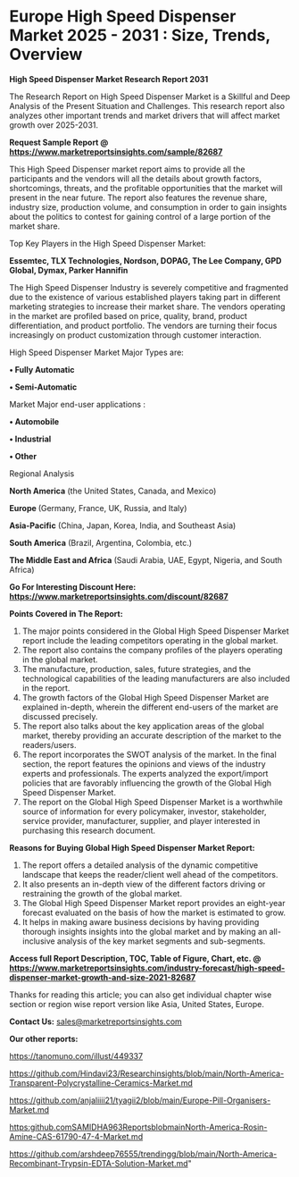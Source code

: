   # Europe High Speed Dispenser Market 2025 - 2031 : Size, Trends, Overview

<strong>High Speed Dispenser Market Research Report 2031</strong>

The Research Report on High Speed Dispenser Market is a Skillful and Deep Analysis of the Present Situation and Challenges. This research report also analyzes other important trends and market drivers that will affect market growth over 2025-2031.

<strong>Request Sample Report @ <a href=https://www.marketreportsinsights.com/sample/82687>https://www.marketreportsinsights.com/sample/82687</a></strong>

This High Speed Dispenser market report aims to provide all the participants and the vendors will all the details about growth factors, shortcomings, threats, and the profitable opportunities that the market will present in the near future. The report also features the revenue share, industry size, production volume, and consumption in order to gain insights about the politics to contest for gaining control of a large portion of the market share.

Top Key Players in the High Speed Dispenser Market:

<strong>Essemtec, TLX Technologies, Nordson, DOPAG, The Lee Company, GPD Global, Dymax, Parker Hannifin</strong>

The High Speed Dispenser Industry is severely competitive and fragmented due to the existence of various established players taking part in different marketing strategies to increase their market share. The vendors operating in the market are profiled based on price, quality, brand, product differentiation, and product portfolio. The vendors are turning their focus increasingly on product customization through customer interaction.

High Speed Dispenser Market Major Types are:

<strong>• Fully Automatic

• Semi-Automatic</strong>

Market Major end-user applications :

<strong>• Automobile

• Industrial

• Other</strong>

Regional Analysis

</u><strong><b>North America</b></strong> (the United States, Canada, and Mexico)

<strong><b>Europe </b></strong>(Germany, France, UK, Russia, and Italy)

<strong><b>Asia-Pacific</b></strong> (China, Japan, Korea, India, and Southeast Asia)

<strong><b>South America</b></strong> (Brazil, Argentina, Colombia, etc.)

<strong><b>The Middle East and Africa</b></strong> (Saudi Arabia, UAE, Egypt, Nigeria, and South Africa)

<strong>Go For Interesting Discount Here: <a href=https://www.marketreportsinsights.com/discount/82687>https://www.marketreportsinsights.com/discount/82687</a></strong>

<strong>Points Covered in The Report:</strong>
<ol>
  <li>The major points considered in the Global High Speed Dispenser Market report include the leading competitors operating in the global market.</li>
  <li>The report also contains the company profiles of the players operating in the global market.</li>
  <li>The manufacture, production, sales, future strategies, and the technological capabilities of the leading manufacturers are also included in the report.</li>
  <li>The growth factors of the Global High Speed Dispenser Market are explained in-depth, wherein the different end-users of the market are discussed precisely.</li>
  <li>The report also talks about the key application areas of the global market, thereby providing an accurate description of the market to the readers/users.</li>
  <li>The report incorporates the SWOT analysis of the market. In the final section, the report features the opinions and views of the industry experts and professionals. The experts analyzed the export/import policies that are favorably influencing the growth of the Global High Speed Dispenser Market.</li>
  <li>The report on the Global High Speed Dispenser Market is a worthwhile source of information for every policymaker, investor, stakeholder, service provider, manufacturer, supplier, and player interested in purchasing this research document.</li>
</ol>
<strong>Reasons for Buying Global High Speed Dispenser Market Report:</strong>

<ol>
  <li>The report offers a detailed analysis of the dynamic competitive landscape that keeps the reader/client well ahead of the competitors.</li>
  <li>It also presents an in-depth view of the different factors driving or restraining the growth of the global market.</li>
  <li>The Global High Speed Dispenser Market report provides an eight-year forecast evaluated on the basis of how the market is estimated to grow.</li>
  <li>It helps in making aware business decisions by having providing thorough insights insights into the global market and by making an all-inclusive analysis of the key market segments and sub-segments.</li>
</ol>
<strong>Access full Report Description, TOC, Table of Figure, Chart, etc. @ <a href=https://www.marketreportsinsights.com/industry-forecast/high-speed-dispenser-market-growth-and-size-2021-82687>https://www.marketreportsinsights.com/industry-forecast/high-speed-dispenser-market-growth-and-size-2021-82687</a></strong>


Thanks for reading this article; you can also get individual chapter wise section or region wise report version like Asia, United States, Europe.

<strong>Contact Us:</strong>
sales@marketreportsinsights.com

<strong>Our other reports:</strong>

<a href=https://tanomuno.com/illust/449337>https://tanomuno.com/illust/449337</a>

<a href=https://github.com/Hindavi23/Researchinsights/blob/main/North-America-Transparent-Polycrystalline-Ceramics-Market.md>https://github.com/Hindavi23/Researchinsights/blob/main/North-America-Transparent-Polycrystalline-Ceramics-Market.md</a>

<a href=https://github.com/anjaliiii21/tyagii2/blob/main/Europe-Pill-Organisers-Market.md>https://github.com/anjaliiii21/tyagii2/blob/main/Europe-Pill-Organisers-Market.md</a>

<a href=https:github.comSAMIDHA963ReportsblobmainNorth-America-Rosin-Amine-CAS-61790-47-4-Market.md>https:github.comSAMIDHA963ReportsblobmainNorth-America-Rosin-Amine-CAS-61790-47-4-Market.md</a>

<a href=https://github.com/arshdeep76555/trendingg/blob/main/North-America-Recombinant-Trypsin-EDTA-Solution-Market.md>https://github.com/arshdeep76555/trendingg/blob/main/North-America-Recombinant-Trypsin-EDTA-Solution-Market.md</a>"

